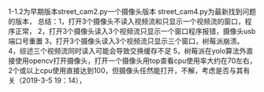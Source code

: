 1-1.2为早期版本street_cam2.py一个摄像头版本 street_cam4.py为最新找到问题的版本，
总结：1，打开3个摄像头不读入视频流和只显示一个视频流的窗口，程序正常，
      2，打开3个摄像头读入3个视频流只显示一个窗口程序报错，摄像头usb端口号重置
      3，打开3个摄像头读入3个视频流只显示三个窗口，树莓派崩溃。
      4，综述三个视频流同时读入可能会导致交换缓存不足
      5，树莓派在yolo算法外直接使用opencv打开摄像头，打开一个摄像头用top查看cpu使用率大约在70左右，2个或以上cpu使用直接达到100，但摄像头任然能打开，不解，考虑是否与其有关（2019-3-5  19：14），
